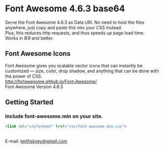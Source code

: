 # Font Awesome 4.6.3 base64

Serve the Font Awesome 4.6.3 as Data URI. No need to host the files anywhere, just copy and paste this into your CSS instead.
<br />Plus, this reduces http requests, and thus speeds up page load time.
<br />Works in IE9 and better.
## Font Awesome Icons
Font Awesome gives you scalable vector icons that can instantly be customized — size, color, drop shadow, and anything that can be done with the power of CSS.
<br />http://fortawesome.github.io/Font-Awesome/
<br />Font Awesome Version 4.6.3
<br />
## Getting Started

### Include font-awesome.min on your site.

```html
<link rel="stylesheet" href="css/font-awesome.min.css">
```
<br />E-mail: keithskyey@gmail.com
